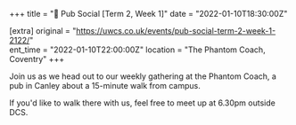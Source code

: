 +++
title = "🍔 Pub Social [Term 2, Week 1]"
date = "2022-01-10T18:30:00Z"

[extra]
original = "https://uwcs.co.uk/events/pub-social-term-2-week-1-2122/"    
ent_time = "2022-01-10T22:00:00Z"
location = "The Phantom Coach, Coventry"
+++

Join us as we head out to our weekly gathering at the Phantom Coach, a pub in Canley about a 15-minute walk from campus.

If you'd like to walk there with us, feel free to meet up at 6.30pm outside DCS.

